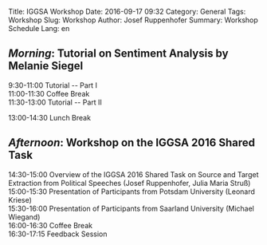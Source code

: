 Title: IGGSA Workshop
Date: 2016-09-17 09:32
Category: General
Tags: Workshop
Slug: Workshop
Author: Josef Ruppenhofer
Summary: Workshop Schedule 
Lang: en



## *Morning*: Tutorial on Sentiment Analysis by Melanie Siegel<br/>
 9:30-11:00 Tutorial -- Part I <br/>
11:00-11:30 Coffee Break<br/>
11:30-13:00 Tutorial -- Part II<br/>


13:00-14:30 Lunch Break

## *Afternoon*: Workshop on the IGGSA 2016 Shared Task<br/>
14:30-15:00 Overview of the IGGSA 2016 Shared Task on Source and Target Extraction from Political Speeches (Josef Ruppenhofer, Julia Maria Struß)<br/>
15:00-15:30 Presentation of Participants from Potsdam University (Leonard Kriese)<br/>
15:30-16:00 Presentation of Participants from Saarland University (Michael Wiegand)<br/>
16:00-16:30 Coffee Break<br/>
16:30-17:15 Feedback Session<br/>